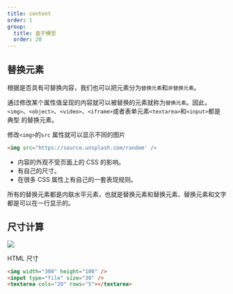 ```yaml
---
title: content
order: 1
group:
  title: 盒子模型
  order: 20
---
```


<!-- <iframe src="//player.bilibili.com/player.html?aid=414051684&bvid=BV13V411z7do&cid=217294401&page=1" scrolling="no" border="0" frameborder="no" frameSpacing="0" allowFullScreen="true" width='100%' height='600'> </iframe> -->

## 替换元素

根据是否具有可替换内容，我们也可以把元素分为`替换元素`和`非替换元素`。

通过修改某个属性值呈现的内容就可以被替换的元素就称为`替换元素`。因此，`<img>`、`<object>`、`<video>`、`<iframe>`或者表单元素`<textarea>`和`<input>`都是典型 的替换元素。

修改`<img>`的`src` 属性就可以显示不同的图片

```html
<img src="https://source.unsplash.com/random' />
```

- 内容的外观不受页面上的 CSS 的影响。
- 有自己的尺寸。
- 在很多 CSS 属性上有自己的一套表现规则。

所有的替换元素都是内联水平元素，也就是替换元素和替换元素、替换元素和文字都是可以在一行显示的。

## 尺寸计算

<img src="https://cy-picgo.oss-cn-hangzhou.aliyuncs.com/jucy-beef-burger.jpg" />

HTML 尺寸

```html
<img width="300" height="100" />
<input type="file" size="30" />
<textarea cols="20" rows="5"></textarea>
```
